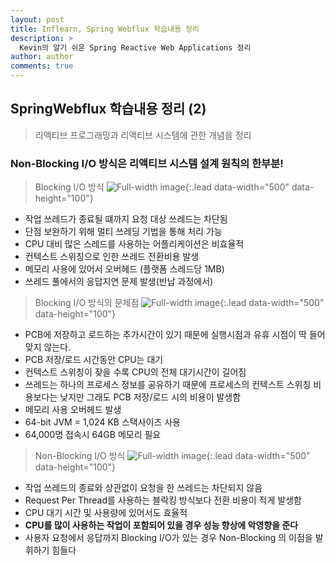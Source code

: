 ```yaml
---
layout: post
title: Inflearn, Spring Webflux 학습내용 정리
description: >
  Kevin의 알기 쉬운 Spring Reactive Web Applications 정리
author: author
comments: true
---
```


## SpringWebflux 학습내용 정리 (2)
> 리액티브 프로그래밍과 리액티브 시스템에 관한 개념을 정리

### Non-Blocking I/O 방식은 리액티브 시스템 설계 원칙의 한부분!

> Blocking I/O 방식
![Full-width image](https://sungwon-choi-29.github.io/assets/img/blog/study/webflux/webflux(2)-1.png){:.lead data-width="500" data-height="100"}
* 작업 쓰레드가 종료될 떄까지 요청 대상 쓰레드는 차단됨
* 단점 보완하기 위해 멀티 쓰레딩 기법을 통해 처리 가능
* CPU 대비 많은 스레드를 사용하는 어플리케이션은 비효율적
* 컨텍스트 스위칭으로 인한 쓰레드 전환비용 발생
* 메모리 사용에 있어서 오버헤드 (플랫폼 스레드당 1MB)
* 쓰레드 풀에서의 응답지연 문제 발생(반납 과정에서)

> Blocking I/O 방식의 문제점
![Full-width image](https://sungwon-choi-29.github.io/assets/img/blog/study/webflux/webflux(2)-2.png){:.lead data-width="500" data-height="100"}
* PCB에 저장하고 로드하는 추가시간이 있기 때문에 실행시점과 유휴 시점이 딱 들어맞지 않는다.
* PCB 저장/로드 시간동안 CPU는 대기
* 컨텍스트 스위칭이 잦을 수록 CPU의 전체 대기시간이 길어짐
* 쓰레드는 하나의 프로세스 정보를 공유하기 때문에 프로세스의 컨텍스트 스위칭 비용보다는 낮지만 그래도 PCB 저장/로드 시의 비용이 발생함
* 메모리 사용 오버헤드 발생
* 64-bit JVM = 1,024 KB 스택사이즈 사용
* 64,000명 접속시 64GB 메모리 필요

> Non-Blocking I/O 방식
![Full-width image](https://sungwon-choi-29.github.io/assets/img/blog/study/webflux/webflux(2)-3.png){:.lead data-width="500" data-height="100"}
* 작업 쓰레드의 종료와 상관없이 요청을 한 쓰레드는 차단되지 않음
* Request Per Thread를 사용하는 블락킹 방식보다 전환 비용이 적게 발생함
* CPU 대기 시간 및 사용량에 있어서도 효율적
* <b>CPU를 많이 사용하는 작업이 포함되어 있을 경우 성능 향상에 악영향을 준다</b>
* 사용자 요청에서 응답까지 Blocking I/O가 있는 경우 Non-Blocking 의 이점을 발휘하기 힘들다
